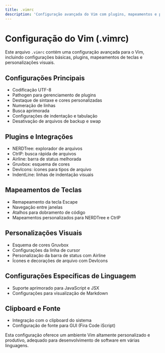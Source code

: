 ```yaml
---
title: .vimrc
description: 'Configuração avançada do Vim com plugins, mapeamentos e personalizações'
---
```


# Configuração do Vim (.vimrc)

Este arquivo `.vimrc` contém uma configuração avançada para o Vim, incluindo configurações básicas, plugins, mapeamentos de teclas e personalizações visuais.

## Configurações Principais

- Codificação UTF-8
- Pathogen para gerenciamento de plugins
- Destaque de sintaxe e cores personalizadas
- Numeração de linhas
- Busca aprimorada
- Configurações de indentação e tabulação
- Desativação de arquivos de backup e swap

## Plugins e Integrações

- NERDTree: explorador de arquivos
- CtrlP: busca rápida de arquivos
- Airline: barra de status melhorada
- Gruvbox: esquema de cores
- DevIcons: ícones para tipos de arquivo
- IndentLine: linhas de indentação visuais

## Mapeamentos de Teclas

- Remapeamento da tecla Escape
- Navegação entre janelas
- Atalhos para dobramento de código
- Mapeamentos personalizados para NERDTree e CtrlP

## Personalizações Visuais

- Esquema de cores Gruvbox
- Configurações da linha de cursor
- Personalização da barra de status com Airline
- Ícones e decorações de arquivo com DevIcons

## Configurações Específicas de Linguagem

- Suporte aprimorado para JavaScript e JSX
- Configurações para visualização de Markdown

## Clipboard e Fonte

- Integração com o clipboard do sistema
- Configuração de fonte para GUI (Fira Code iScript)

Esta configuração oferece um ambiente Vim altamente personalizado e produtivo, adequado para desenvolvimento de software em várias linguagens.